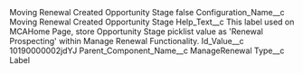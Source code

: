 <?xml version="1.0" encoding="UTF-8"?>
<CustomMetadata xmlns="http://soap.sforce.com/2006/04/metadata" xmlns:xsi="http://www.w3.org/2001/XMLSchema-instance" xmlns:xsd="http://www.w3.org/2001/XMLSchema">
    <label>Moving Renewal Created Opportunity Stage</label>
    <protected>false</protected>
    <values>
        <field>Configuration_Name__c</field>
        <value xsi:type="xsd:string">Moving Renewal Created Opportunity Stage</value>
    </values>
    <values>
        <field>Help_Text__c</field>
        <value xsi:type="xsd:string">This label used on MCAHome Page, store Opportunity Stage picklist value as &apos;Renewal Prospecting&apos; within Manage Renewal Functionality.</value>
    </values>
    <values>
        <field>Id_Value__c</field>
        <value xsi:type="xsd:string">10190000002jdYJ</value>
    </values>
    <values>
        <field>Parent_Component_Name__c</field>
        <value xsi:type="xsd:string">ManageRenewal</value>
    </values>
    <values>
        <field>Type__c</field>
        <value xsi:type="xsd:string">Label</value>
    </values>
</CustomMetadata>
